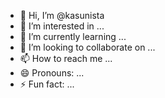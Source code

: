 - 👋 Hi, I’m @kasunista
- 👀 I’m interested in ...
- 🌱 I’m currently learning ...
- 💞️ I’m looking to collaborate on ...
- 📫 How to reach me ...
- 😄 Pronouns: ...
- ⚡ Fun fact: ...

<!---
kasunista/kasunista is a ✨ special ✨ repository because its `README.md` (this file) appears on your GitHub profile.
You can click the Preview link to take a look at your changes.
--->
